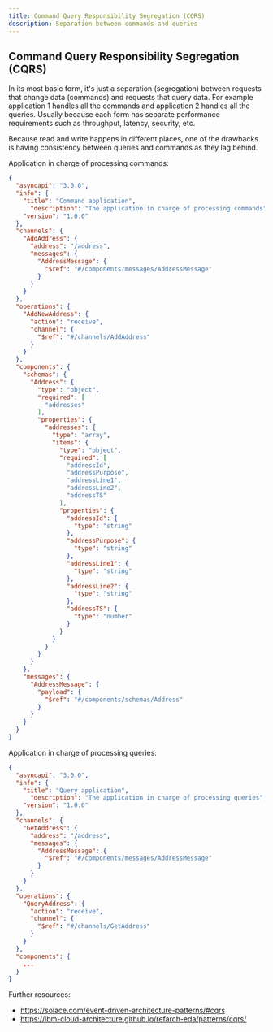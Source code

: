 ```yaml
---
title: Command Query Responsibility Segregation (CQRS)
description: Separation between commands and queries
---
```


## Command Query Responsibility Segregation (CQRS)

In its most basic form, it's just a separation (segregation) between requests that change data (commands) and requests that query data. For example application 1 handles all the commands and application 2 handles all the queries. Usually because each form has separate performance requirements such as throughput, latency, security, etc.

Because read and write happens in different places, one of the drawbacks is having consistency between queries and commands as they lag behind.

Application in charge of processing commands:
```json
{
  "asyncapi": "3.0.0",
  "info": {
    "title": "Command application",
	  "description": "The application in charge of processing commands",
    "version": "1.0.0"
  },
  "channels": {
    "AddAddress": {
      "address": "/address",
      "messages": {
        "AddressMessage": {
          "$ref": "#/components/messages/AddressMessage"
        }
      }
    }
  },
  "operations": {
    "AddNewAddress": {
      "action": "receive",
      "channel": {
        "$ref": "#/channels/AddAddress"
      }
    }
  },
  "components": {
    "schemas": {
      "Address": {
        "type": "object",
        "required": [
          "addresses"
        ],
        "properties": {
          "addresses": {
            "type": "array",
            "items": {
              "type": "object",
              "required": [
                "addressId",
                "addressPurpose",
                "addressLine1",
                "addressLine2",
                "addressTS"
              ],
              "properties": {
                "addressId": {
                  "type": "string"
                },
                "addressPurpose": {
                  "type": "string"
                },
                "addressLine1": {
                  "type": "string"
                },
                "addressLine2": {
                  "type": "string"
                },
                "addressTS": {
                  "type": "number"
                }
              }
            }
          }
        }
      }
    },
    "messages": {
      "AddressMessage": {
        "payload": {
          "$ref": "#/components/schemas/Address"
        }
      }
    }
  }
}
```

Application in charge of processing queries:
```json
{
  "asyncapi": "3.0.0",
  "info": {
    "title": "Query application",
	  "description": "The application in charge of processing queries",
    "version": "1.0.0"
  },
  "channels": {
    "GetAddress": {
      "address": "/address",
      "messages": {
        "AddressMessage": {
          "$ref": "#/components/messages/AddressMessage"
        }
      }
    }
  },
  "operations": {
    "QueryAddress": {
      "action": "receive",
      "channel": {
        "$ref": "#/channels/GetAddress"
      }
    }
  },
  "components": {
    ...
  }
}
```


Further resources:

- https://solace.com/event-driven-architecture-patterns/#cqrs
- https://ibm-cloud-architecture.github.io/refarch-eda/patterns/cqrs/
